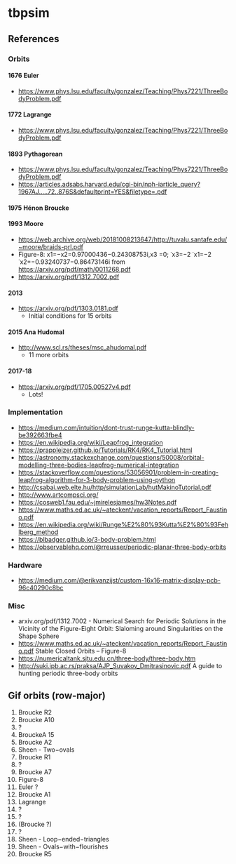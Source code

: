 # tbpsim

## References
### Orbits
#### 1676 Euler
* https://www.phys.lsu.edu/faculty/gonzalez/Teaching/Phys7221/ThreeBodyProblem.pdf
#### 1772 Lagrange
* https://www.phys.lsu.edu/faculty/gonzalez/Teaching/Phys7221/ThreeBodyProblem.pdf
#### 1893 Pythagorean
* https://www.phys.lsu.edu/faculty/gonzalez/Teaching/Phys7221/ThreeBodyProblem.pdf
* https://articles.adsabs.harvard.edu/cgi-bin/nph-iarticle_query?1967AJ.....72..876S&defaultprint=YES&filetype=.pdf
#### 1975 Hénon Broucke 
#### 1993 Moore
* https://web.archive.org/web/20181008213647/http://tuvalu.santafe.edu/~moore/braids-prl.pdf
* Figure-8: x1=−x2=0.97000436−0.24308753i,x3 =0; ˙x3=−2 ˙x1=−2 ˙x2=−0.93240737−0.86473146i from https://arxiv.org/pdf/math/0011268.pdf
* https://arxiv.org/pdf/1312.7002.pdf
#### 2013
* https://arxiv.org/pdf/1303.0181.pdf
   * Initial conditions for 15 orbits
#### 2015 Ana Hudomal
* http://www.scl.rs/theses/msc_ahudomal.pdf
   * 11 more orbits
#### 2017-18
* https://arxiv.org/pdf/1705.00527v4.pdf
   * Lots!

### Implementation
* https://medium.com/intuition/dont-trust-runge-kutta-blindly-be392663fbe4
* https://en.wikipedia.org/wiki/Leapfrog_integration
* https://prappleizer.github.io/Tutorials/RK4/RK4_Tutorial.html
* https://astronomy.stackexchange.com/questions/50008/orbital-modelling-three-bodies-leapfrog-numerical-integration
* https://stackoverflow.com/questions/53056901/problem-in-creating-leapfrog-algorithm-for-3-body-problem-using-python
* http://csabai.web.elte.hu/http/simulationLab/hutMakinoTutorial.pdf
* http://www.artcompsci.org/
* https://cosweb1.fau.edu/~jmirelesjames/hw3Notes.pdf
* https://www.maths.ed.ac.uk/~ateckent/vacation_reports/Report_Faustino.pdf
* https://en.wikipedia.org/wiki/Runge%E2%80%93Kutta%E2%80%93Fehlberg_method
* https://blbadger.github.io/3-body-problem.html
* https://observablehq.com/@rreusser/periodic-planar-three-body-orbits

### Hardware
* https://medium.com/@erikvanzijst/custom-16x16-matrix-display-pcb-96c40290c8bc

### Misc
* arxiv.org/pdf/1312.7002 - Numerical Search for Periodic Solutions in the Vicinity of the Figure-Eight Orbit: Slaloming around Singularities on the Shape Sphere
* https://www.maths.ed.ac.uk/~ateckent/vacation_reports/Report_Faustino.pdf Stable Closed Orbits – Figure-8
* https://numericaltank.sjtu.edu.cn/three-body/three-body.htm
* http://suki.ipb.ac.rs/praksa/AJP_Suvakov_Dmitrasinovic.pdf A guide to hunting periodic three-body orbits

## Gif orbits (row-major)
1. Broucke R2
2. Broucke A10
3. ?
4. BrouckeA 15
5. Broucke A2
6. Sheen - Two−ovals
7. Broucke R1
8. ?
9. Broucke A7
10. Figure-8
11. Euler ?
12. Broucke A1
13. Lagrange
14. ?
15. ?
16. (Broucke ?)
17. ?
18. Sheen - Loop−ended−triangles
19. Sheen - Ovals−with−flourishes
20. Broucke R5
